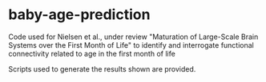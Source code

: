 # baby-age-prediction
Code used for Nielsen et al., under review "Maturation of Large-Scale Brain Systems over the First Month of Life" to identify and interrogate functional connectivity related to age in the first month of life

Scripts used to generate the results shown are provided.

